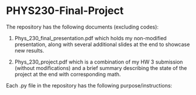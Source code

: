 # PHYS230-Final-Project
The repository has the following documents (excluding codes):

1. Phys_230_final_presentation.pdf which holds my non-modified presentation, along with several additional slides at the end to showcase new results.

2. Phys_230_project.pdf which is a combination of my HW 3 submission (without modifications) and a brief summary describing the state of the project at the end with corresponding math.

Each .py file in the repository has the following purpose/instructions:

